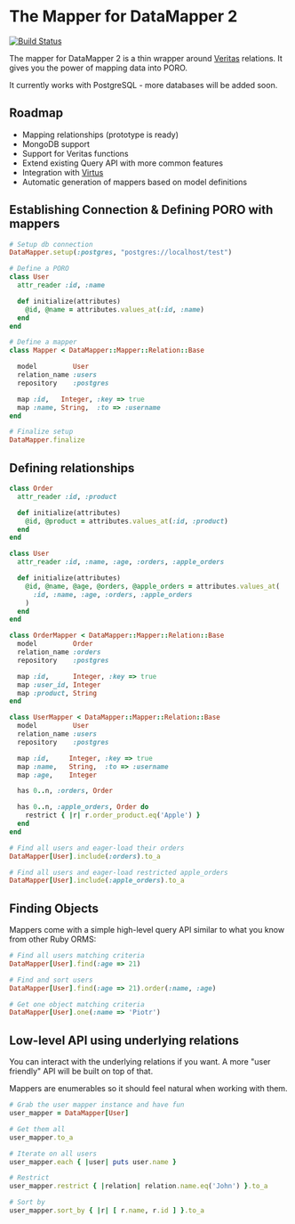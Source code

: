 # The Mapper for DataMapper 2

[![Build Status](https://secure.travis-ci.org/solnic/dm-mapper.png)](http://travis-ci.org/solnic/dm-mapper)

The mapper for DataMapper 2 is a thin wrapper around [Veritas](https://github.com/dkubb/veritas)
relations. It gives you the power of mapping data into PORO.

It currently works with PostgreSQL - more databases will be added soon.

## Roadmap

 * Mapping relationships (prototype is ready)
 * MongoDB support
 * Support for Veritas functions
 * Extend existing Query API with more common features
 * Integration with [Virtus](https://github.com/solnic/virtus)
 * Automatic generation of mappers based on model definitions

## Establishing Connection & Defining PORO with mappers

``` ruby
# Setup db connection
DataMapper.setup(:postgres, "postgres://localhost/test")

# Define a PORO
class User
  attr_reader :id, :name

  def initialize(attributes)
    @id, @name = attributes.values_at(:id, :name)
  end
end

# Define a mapper
class Mapper < DataMapper::Mapper::Relation::Base

  model         User
  relation_name :users
  repository    :postgres

  map :id,   Integer, :key => true
  map :name, String,  :to => :username
end

# Finalize setup
DataMapper.finalize
```

## Defining relationships


``` ruby
class Order
  attr_reader :id, :product

  def initialize(attributes)
    @id, @product = attributes.values_at(:id, :product)
  end
end

class User
  attr_reader :id, :name, :age, :orders, :apple_orders

  def initialize(attributes)
    @id, @name, @age, @orders, @apple_orders = attributes.values_at(
      :id, :name, :age, :orders, :apple_orders
    )
  end
end

class OrderMapper < DataMapper::Mapper::Relation::Base
  model         Order
  relation_name :orders
  repository    :postgres

  map :id,      Integer, :key => true
  map :user_id, Integer
  map :product, String
end

class UserMapper < DataMapper::Mapper::Relation::Base
  model         User
  relation_name :users
  repository    :postgres

  map :id,     Integer, :key => true
  map :name,   String,  :to => :username
  map :age,    Integer

  has 0..n, :orders, Order

  has 0..n, :apple_orders, Order do
    restrict { |r| r.order_product.eq('Apple') }
  end
end

# Find all users and eager-load their orders
DataMapper[User].include(:orders).to_a

# Find all users and eager-load restricted apple_orders
DataMapper[User].include(:apple_orders).to_a
```

## Finding Objects

Mappers come with a simple high-level query API similar to what you know from other Ruby ORMS:

```ruby
# Find all users matching criteria
DataMapper[User].find(:age => 21)

# Find and sort users
DataMapper[User].find(:age => 21).order(:name, :age)

# Get one object matching criteria
DataMapper[User].one(:name => 'Piotr')
```

## Low-level API using underlying relations

You can interact with the underlying relations if you want. A more "user friendly"
API will be built on top of that.

Mappers are enumerables so it should feel natural when working with them.

```ruby
# Grab the user mapper instance and have fun
user_mapper = DataMapper[User]

# Get them all
user_mapper.to_a

# Iterate on all users
user_mapper.each { |user| puts user.name }

# Restrict
user_mapper.restrict { |relation| relation.name.eq('John') }.to_a

# Sort by
user_mapper.sort_by { |r| [ r.name, r.id ] }.to_a
```
